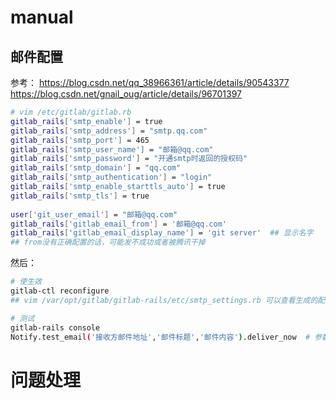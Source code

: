 

# manual

## 邮件配置

参考： 
https://blog.csdn.net/qq_38966361/article/details/90543377
https://blog.csdn.net/gnail_oug/article/details/96701397

```sh
# vim /etc/gitlab/gitlab.rb
gitlab_rails['smtp_enable'] = true
gitlab_rails['smtp_address'] = "smtp.qq.com"
gitlab_rails['smtp_port'] = 465
gitlab_rails['smtp_user_name'] = "邮箱@qq.com"
gitlab_rails['smtp_password'] = "开通smtp时返回的授权码"
gitlab_rails['smtp_domain'] = "qq.com"
gitlab_rails['smtp_authentication'] = "login"
gitlab_rails['smtp_enable_starttls_auto'] = true
gitlab_rails['smtp_tls'] = true
​
user['git_user_email'] = "邮箱@qq.com"
gitlab_rails['gitlab_email_from'] = '邮箱@qq.com'
gitlab_rails['gitlab_email_display_name'] = 'git server'  ## 显示名字
## from没有正确配置的话，可能发不成功或者被腾讯干掉
```

然后：
```sh
# 使生效
gitlab-ctl reconfigure
## vim /var/opt/gitlab/gitlab-rails/etc/smtp_settings.rb 可以查看生成的配置

# 测试
gitlab-rails console
Notify.test_email('接收方邮件地址','邮件标题','邮件内容').deliver_now  # 参数根据实际情况改一下
```


# 问题处理
